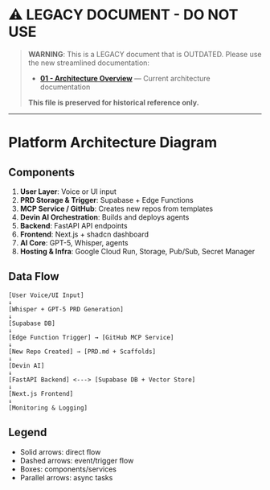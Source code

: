 # ⚠️ LEGACY DOCUMENT - DO NOT USE

> **WARNING**: This is a LEGACY document that is OUTDATED. Please use the new streamlined documentation:
> - **[01 - Architecture Overview](../../01-architecture-overview.md)** — Current architecture documentation
> 
> **This file is preserved for historical reference only.**

---

# Platform Architecture Diagram

## Components
1. **User Layer**: Voice or UI input
2. **PRD Storage & Trigger**: Supabase + Edge Functions
3. **MCP Service / GitHub**: Creates new repos from templates
4. **Devin AI Orchestration**: Builds and deploys agents
5. **Backend**: FastAPI API endpoints
6. **Frontend**: Next.js + shadcn dashboard
7. **AI Core**: GPT-5, Whisper, agents
8. **Hosting & Infra**: Google Cloud Run, Storage, Pub/Sub, Secret Manager

## Data Flow
```
[User Voice/UI Input]
↓
[Whisper + GPT-5 PRD Generation]
↓
[Supabase DB]
↓
[Edge Function Trigger] → [GitHub MCP Service]
↓
[New Repo Created] → [PRD.md + Scaffolds]
↓
[Devin AI]
↓
[FastAPI Backend] <---> [Supabase DB + Vector Store]
↓
[Next.js Frontend]
↓
[Monitoring & Logging]
```

## Legend
- Solid arrows: direct flow
- Dashed arrows: event/trigger flow
- Boxes: components/services
- Parallel arrows: async tasks
